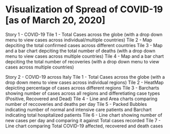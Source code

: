 # Visualization of Spread of COVID-19 [as of March 20, 2020]

Story 1 - COVID-19
Tile 1 - Total Cases across the globe (with a drop down menu to view cases across individual/multiple countries) 
Tile 2 - Map depciting the total confirmed cases across different countries
Tile 3 - Map and a bar chart depciting the total number of deaths (with a drop down menu to view cases across multiple countries)
Tile 4 - Map and a bar chart depciting the total number of recoveries (with a drop down menu to view cases across multiple countries)

Story 2 - COVID-19 across Italy
Tile 1 - Total Cases across the globe (with a drop down menu to view cases across individual regions) 
Tile 2 - HeatMap depicting percentage of cases across different regions
Tile 3 - Barcharts showing number of cases across all regions and differetiating case types (Positive, Recovered and Dead)
Tile 4 - Line and Area charts comparing number of reccoveries and deaths per day
Tile 5 - Packed Bubbles indicating number of normal and intensive care patients and Barchart indicating total hospitalized patients
Tile 6 - Line chart showing number of new cases per day and comparing it against Total cases recorded
Tile 7 - Line chart comparing Total COVID-19 affected, recovered and death cases
